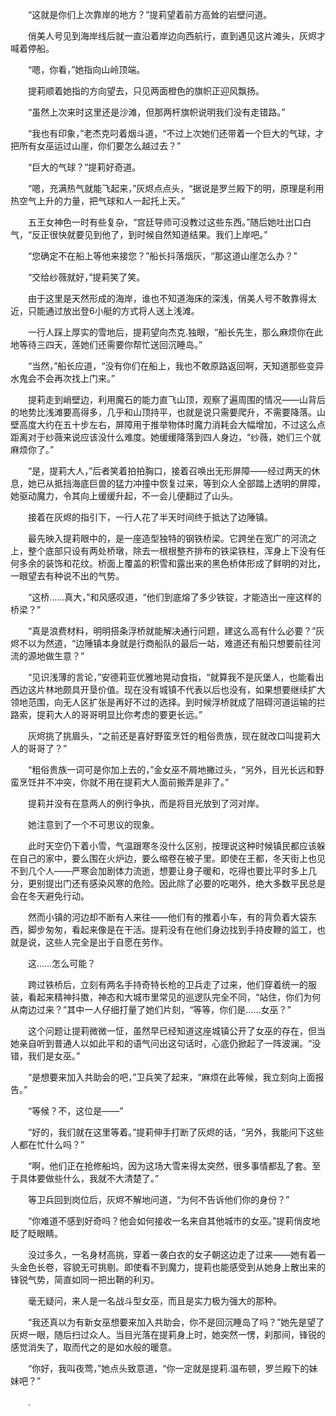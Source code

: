 　　“这就是你们上次靠岸的地方？”提莉望着前方高耸的岩壁问道。

　　俏美人号见到海岸线后就一直沿着岸边向西航行，直到遇见这片滩头，灰烬才喊着停船。

　　“嗯，你看，”她指向山岭顶端。

　　提莉顺着她指的方向望去，只见两面橙色的旗帜正迎风飘扬。

　　“虽然上次来时这里还是沙滩，但那两杆旗帜说明我们没有走错路。”

　　“我也有印象，”老杰克叼着烟斗道，“不过上次她们还带着一个巨大的气球，才把所有女巫运过山崖，你们要怎么越过去？”

　　“巨大的气球？”提莉好奇道。

　　“嗯，充满热气就能飞起来，”灰烬点点头，“据说是罗兰殿下的明，原理是利用热空气上升的力量，把气球和人一起托上天。”

　　五王女神色一时有些复杂，“宫廷导师可没教过这些东西。”随后她吐出口白气，“反正很快就要见到他了，到时候自然知道结果。我们上岸吧。”

　　“您确定不在船上等他来接您？”船长抖落烟灰，“那这道山崖怎么办？”

　　“交给纱薇就好，”提莉笑了笑。

　　由于这里是天然形成的海岸，谁也不知道海床的深浅，俏美人号不敢靠得太近，只能通过放出登6小艇的方式将人送上浅滩。

　　一行人踩上厚实的雪地后，提莉望向杰克.独眼，“船长先生，那么麻烦你在此地等待三四天，莲她们还需要你帮忙送回沉睡岛。”

　　“当然，”船长应道，“没有你们在船上，我也不敢原路返回啊，天知道那些变异水鬼会不会再次找上门来。”

　　提莉走到峭壁边，利用魔石的能力直飞山顶，观察了遍周围的情况——山背后的地势比浅滩要高得多，几乎和山顶持平，也就是说只需要爬升，不需要降落。山壁高度大约在五十步左右，屏障用于推举物体时魔力消耗会大幅增加，不过这么点距离对于纱薇来说应该没什么难度。她缓缓降落到四人身边，“纱薇，她们三个就麻烦你了。”

　　“是，提莉大人，”后者笑着拍拍胸口，接着召唤出无形屏障——经过两天的休息，她已从抵挡海底巨兽的猛力冲撞中恢复过来，等到众人全部踏上透明的屏障，她驱动魔力，令其向上缓缓升起，不一会儿便翻过了山头。

　　接着在灰烬的指引下，一行人花了半天时间终于抵达了边陲镇。

　　最先映入提莉眼中的，是一座造型独特的钢铁桥梁。它跨坐在宽广的河流之上，整个底部只设有两处桥墩，除去一根根整齐排布的铁梁铁柱，浑身上下没有任何多余的装饰和花纹。桥面上覆盖的积雪和露出来的黑色桥体形成了鲜明的对比，一眼望去有种说不出的气势。

　　“这桥……真大，”和风感叹道，“他们到底熔了多少铁锭，才能造出一座这样的桥梁？”

　　“真是浪费材料，明明搭条浮桥就能解决通行问题，建这么高有什么必要？”灰烬不以为然道，“边陲镇本身就是行商船队的最后一站，难道还有船只想要前往河流的源地做生意？”

　　“见识浅薄的言论，”安德莉亚优雅地晃动食指，“就算我不是灰堡人，也能看出西边这片林地颇具开垦价值。现在没有城镇不代表以后也没有，如果想要继续扩大领地范围，向无人区扩张是再好不过的选择。到时候浮桥就成了阻碍河道运输的拦路索，提莉大人的哥哥明显比你考虑的要更长远。”

　　灰烬挑了挑眉头，“之前还是喜好野蛮烹饪的粗俗贵族，现在就改口叫提莉大人的哥哥了？”

　　“粗俗贵族一词可是你加上去的，”金女巫不屑地撇过头，“另外，目光长远和野蛮烹饪并不冲突，你就不用在提莉大人面前搬弄是非了。”

　　提莉并没有在意两人的例行争执，而是将目光放到了河对岸。

　　她注意到了一个不可思议的现象。

　　此时天空仍下着小雪，气温跟寒冬没什么区别，按理说这种时候镇民都应该躲在自己的家中，要么围在火炉边，要么缩卷在被子里。即使在王都，冬天街上也见不到几个人——严寒会加剧体力流逝，想要让身子暖和，吃得也要比平时多上几分，更别提出门还有感染风寒的危险。因此除了必要的吃喝外，绝大多数平民总是会在冬天避免行动。

　　然而小镇的河边却不断有人来往——他们有的推着小车，有的背负着大袋东西，脚步匆匆，看起来像是在干活。提莉没有在他们身边找到手持皮鞭的监工，也就是说，这些人完全是出于自愿在劳作。

　　这……怎么可能？

　　跨过铁桥后，立刻有两名手持奇特长枪的卫兵走了过来，他们穿着统一的服装，看起来精神抖擞，神态和大城市里常见的巡逻队完全不同，“站住，你们为何从南边过来？”其中一人仔细打量了她们片刻，“等等，你们是……女巫？”

　　这个问题让提莉微微一怔，虽然早已经知道这座城镇公开了女巫的存在，但当她亲自听到普通人以如此平和的语气问出这句话时，心底仍掀起了一阵波澜。“没错，我们是女巫。”

　　“是想要来加入共助会的吧，”卫兵笑了起来，“麻烦在此等候，我立刻向上面报告。”

　　“等候？不，这位是——”

　　“好的，我们就在这里等着。”提莉伸手打断了灰烬的话，“另外，我能问下这些人都在忙什么吗？”

　　“啊，他们正在抢修船坞，因为这场大雪来得太突然，很多事情都乱了套。至于具体要做些什么，我就不大清楚了。”

　　等卫兵回到岗位后，灰烬不解地问道，“为何不告诉他们你的身份？”

　　“你难道不感到好奇吗？他会如何接收一名来自其他城市的女巫。”提莉俏皮地眨了眨眼睛。

　　没过多久，一名身材高挑，穿着一袭白衣的女子朝这边走了过来——她有着一头金色长卷，容貌无可挑剔。即使看不到魔力，提莉也能感受到从她身上散出来的锋锐气势，简直如同一把出鞘的利刃。

　　毫无疑问，来人是一名战斗型女巫，而且是实力极为强大的那种。

　　“我还真以为有新女巫想要来加入共助会，你不是回沉睡岛了吗？”她先是望了灰烬一眼，随后扫过众人。当目光落在提莉身上时，她突然一愣，刹那间，锋锐的感觉消失了，取而代之的是如水般的暖意。

　　“你好，我叫夜莺，”她点头致意道，“你一定就是提莉.温布顿，罗兰殿下的妹妹吧？”

　　.
